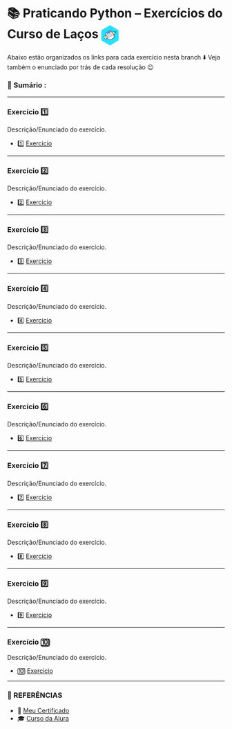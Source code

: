 # 📚 Praticando Python – Exercícios do Curso de Laços  <img src="https://github.com/RgoSL/Curso-Python-Alura/blob/main/Logo%20do%20Curso.png" alt="Praticando Python Logo" align = "center" width=40px /><br>

Abaixo estão organizados os links para cada exercício nesta branch ⬇️ Veja também o enunciado por trás de cada resolução 😉


<!-- ÍNDICE DOS EXERCÍCIOS ⬇️ -->
### 📇 Sumário :
<hr>

### Exercício 1️⃣ 
Descrição/Enunciado do exercício.
- 1️⃣ [Exercicio](https://github.com/RgoSL/Curso-Python-Alura/blob/Laços/.py) <!-- ⬅️ LINK PARA OS RESPECTIVOS EXERCÍCIOS -->
<hr>

 ### Exercício 2️⃣
Descrição/Enunciado do exercício.
- 2️⃣ [Exercicio](https://github.com/RgoSL/Curso-Python-Alura/blob/Laços/.py) <!-- ⬅️ LINK PARA OS RESPECTIVOS EXERCÍCIOS -->
<hr>

### Exercício 3️⃣
Descrição/Enunciado do exercício.
- 3️⃣ [Exercicio](https://github.com/RgoSL/Curso-Python-Alura/blob/Laços/.py) <!-- ⬅️ LINK PARA OS RESPECTIVOS EXERCÍCIOS -->
<hr>

 ### Exercício 4️⃣
Descrição/Enunciado do exercício.
- 4️⃣ [Exercicio](https://github.com/RgoSL/Curso-Python-Alura/blob/Laços/.py) <!-- ⬅️ LINK PARA OS RESPECTIVOS EXERCÍCIOS -->
<hr>

 ### Exercício 5️⃣
Descrição/Enunciado do exercício.
- 5️⃣ [Exercicio](https://github.com/RgoSL/Curso-Python-Alura/blob/Laços/.py) <!-- ⬅️ LINK PARA OS RESPECTIVOS EXERCÍCIOS -->
<hr>

### Exercício 6️⃣
Descrição/Enunciado do exercício.
- 6️⃣ [Exercicio](https://github.com/RgoSL/Curso-Python-Alura/blob/Laços/.py) <!-- ⬅️ LINK PARA OS RESPECTIVOS EXERCÍCIOS -->
<hr>

### Exercício 7️⃣
Descrição/Enunciado do exercício.
- 7️⃣ [Exercicio](https://github.com/RgoSL/Curso-Python-Alura/blob/Laços/.py) <!-- ⬅️ LINK PARA OS RESPECTIVOS EXERCÍCIOS -->
<hr>

### Exercício 8️⃣ 
Descrição/Enunciado do exercício.
- 8️⃣ [Exercicio](https://github.com/RgoSL/Curso-Python-Alura/blob/Laços/.py) <!-- ⬅️ LINK PARA OS RESPECTIVOS EXERCÍCIOS -->
<hr>

### Exercício 9️⃣
Descrição/Enunciado do exercício.
- 9️⃣ [Exercicio](https://github.com/RgoSL/Curso-Python-Alura/blob/Laços/.py) <!-- ⬅️ LINK PARA OS RESPECTIVOS EXERCÍCIOS -->
<hr>

### Exercício 🔟 
Descrição/Enunciado do exercício.
- 🔟 [Exercicio](https://github.com/RgoSL/Curso-Python-Alura/blob/Laços/.py) <!-- ⬅️ LINK PARA OS RESPECTIVOS EXERCÍCIOS -->
<hr>

<!-- SESSÃO DE REFERÊNCIAS ⬇️ -->

### 📘 REFERÊNCIAS

- 📃 [Meu Certificado](https://github.com/RgoSL/Curso-Python-Alura/blob/Laços/Certificado%20Curso%20Praticando%20Python%20Laços%20-%20Alura.pdf)  
- 🎓 [Curso da Alura](https://www.alura.com.br/formacao-praticando-python)
  
